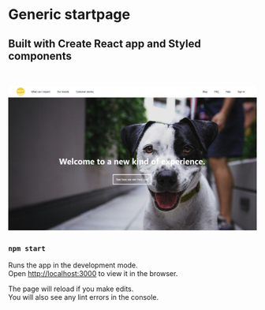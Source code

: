 # Generic startpage

## Built with Create React app and Styled components

<br />

![](/header_startpage.jpg)

### `npm start`

Runs the app in the development mode.\
Open [http://localhost:3000](http://localhost:3000) to view it in the browser.

The page will reload if you make edits.\
You will also see any lint errors in the console.
